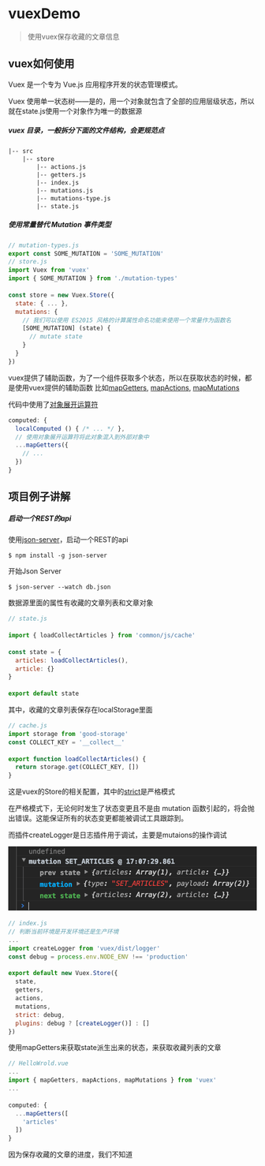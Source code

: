 # vuexDemo

> 使用vuex保存收藏的文章信息

## vuex如何使用


Vuex 是一个专为 Vue.js 应用程序开发的状态管理模式。

Vuex 使用单一状态树——是的，用一个对象就包含了全部的应用层级状态，所以就在state.js使用一个对象作为唯一的数据源


##### vuex 目录，一般拆分下面的文件结构，会更规范点

```
|-- src
    |-- store
        |-- actions.js
        |-- getters.js
        |-- index.js
        |-- mutations.js
        |-- mutations-type.js
        |-- state.js

```

##### 使用常量替代 Mutation 事件类型
```javascript
// mutation-types.js
export const SOME_MUTATION = 'SOME_MUTATION'
// store.js
import Vuex from 'vuex'
import { SOME_MUTATION } from './mutation-types'

const store = new Vuex.Store({
  state: { ... },
  mutations: {
    // 我们可以使用 ES2015 风格的计算属性命名功能来使用一个常量作为函数名
    [SOME_MUTATION] (state) {
      // mutate state
    }
  }
})
```


vuex提供了辅助函数，为了一个组件获取多个状态，所以在获取状态的时候，都是使用vuex提供的辅助函数
比如[mapGetters](https://vuex.vuejs.org/zh-cn/getters.html), [mapActions](https://vuex.vuejs.org/zh-cn/actions.html), [mapMutations](https://vuex.vuejs.org/zh-cn/mutations.html)


代码中使用了[对象展开运算符](https://github.com/tc39/proposal-object-rest-spread)
```javascript
computed: {
  localComputed () { /* ... */ },
  // 使用对象展开运算符将此对象混入到外部对象中
  ...mapGetters({
    // ...
  })
}
```

## 项目例子讲解

##### 启动一个REST的api

使用[json-server](https://github.com/typicode/json-server)，启动一个REST的api

```
$ npm install -g json-server
```

开始Json Server

```
$ json-server --watch db.json
```



数据源里面的属性有收藏的文章列表和文章对象

```javascript
// state.js

import { loadCollectArticles } from 'common/js/cache'

const state = {
  articles: loadCollectArticles(),
  article: {}
}

export default state

```

其中，收藏的文章列表保存在localStorage里面

```javascript
// cache.js
import storage from 'good-storage'
const COLLECT_KEY = '__collect__'

export function loadCollectArticles() {
  return storage.get(COLLECT_KEY, [])
}

```

这是vuex的Store的相关配置，其中的[strict](https://vuex.vuejs.org/zh-cn/strict.html)是严格模式

在严格模式下，无论何时发生了状态变更且不是由 mutation 函数引起的，将会抛出错误。这能保证所有的状态变更都能被调试工具跟踪到。

而插件createLogger是日志插件用于调试，主要是mutaions的操作调试

![](https://github.com/hangxing620/ActionDemo/blob/master/images/demo1.png)

```javascript
// index.js
// 判断当前环境是开发环境还是生产环境
...
import createLogger from 'vuex/dist/logger'
const debug = process.env.NODE_ENV !== 'production'

export default new Vuex.Store({
  state,
  getters,
  actions,
  mutations,
  strict: debug,
  plugins: debug ? [createLogger()] : []
})
```

使用mapGetters来获取state派生出来的状态，来获取收藏列表的文章

```javascript
// HelloWrold.vue
...
import { mapGetters, mapActions, mapMutations } from 'vuex'
...

computed: {
  ...mapGetters([
    'articles'
  ])
}

```

因为保存收藏的文章的进度，我们不知道

